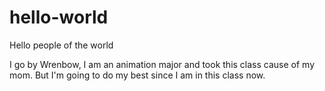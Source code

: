 # hello-world

Hello people of the world

I go by Wrenbow, I am an animation major and took this class cause of my mom.
But I'm going to do my best since I am in this class now.
